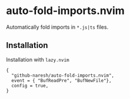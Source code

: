 # auto-fold-imports.nvim

Automatically fold imports in `*.js|ts` files.

## Installation

Installation with `lazy.nvim`

```
{
  "github-naresh/auto-fold-imports.nvim",
  event = { "BufReadPre", "BufNewFile"},
  config = true,
}
```
